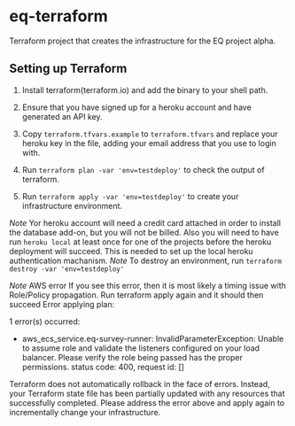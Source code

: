 # eq-terraform

Terraform project that creates the infrastructure for the EQ project alpha.

## Setting up Terraform

1. Install terraform(terraform.io) and add the binary to your shell path.

2. Ensure that you have signed up for a heroku account and have generated an API
key.

3. Copy `terraform.tfvars.example` to `terraform.tfvars` and replace your heroku
key in the file, adding your email address that you use to login with.

4. Run `terraform plan -var 'env=testdeploy'` to check the output of terraform.

5. Run `terraform apply -var 'env=testdeploy'` to create your infrastructure
environment.

*Note* Yor heroku account will need a credit card attached in order to install the database add-on, but you will not be billed.  Also you will need to have run `heroku local` at least once for one of the projects before the heroku deployment will succeed. This is needed to set up the local heroku authentication machanism.
*Note* To destroy an environment, run `terraform destroy -var 'env=testdeploy'`


*Note* AWS error
If you see this error, then it is most likely a timing issue with Role/Policy propagation. Run terraform apply again and it should then succeed
Error applying plan:

1 error(s) occurred:

* aws_ecs_service.eq-survey-runner: InvalidParameterException: Unable to assume role and validate the listeners configured on your load balancer.  Please verify the role being passed has the proper permissions.
	status code: 400, request id: []

Terraform does not automatically rollback in the face of errors.
Instead, your Terraform state file has been partially updated with
any resources that successfully completed. Please address the error
above and apply again to incrementally change your infrastructure.
